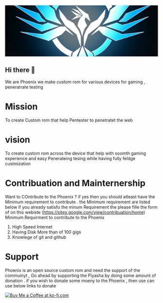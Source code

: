![Screenshot](alogo.png)
## Hi there 👋
We are Phoenix we make custom rom for various devices  for gaming , peneratrate testing 
# Mission 
To create Custom rom that help Pentester to penetratet the web
# vision
To create custom rom across the device that help with soomth gaming experience and easy Penerateing tesing while having  fully feldge custmization
# Contribuation and Mainternership
Want to COntribute to the Phoenix ? if yes then you should atleast have the  Minimum requirement to contribute . the Minimum requirement are listed below  if you already satisfu the minum Requirement the please fille the form of on this webiste (https://sites.google.com/view/contribuation/home)
Minimum Requirment to contribute to the Phoenix 
1. High Speed Internet 
2. Having Disk More than of 100 gigs  
3. Knowlege of git and github

# Support
Phoenix is an open source  custom rom and need the support of the commuinyt , Go ahead by supporting the Piyasha by doing  some amount of donation . 
if you wish to donate some moeny to the Phoenix , then use can use below links to donate 

<a href='https://ko-fi.com/P5P14S9M5' target='_blank'><img height='36' style='border:0px;height:36px;' src='https://cdn.ko-fi.com/cdn/kofi2.png?v=3' border='0' alt='Buy Me a Coffee at ko-fi.com' /></a>



<!--

**Here are some ideas to get you started:**

🙋‍♀️ A short introduction - what is your organization all about?
🌈 Contribution guidelines - how can the community get involved?
👩‍💻 Useful resources - where can the community find your docs? Is there anything else the community should know?
🍿 Fun facts - what does your team eat for breakfast?
🧙 Remember, you can do mighty things with the power of [Markdown](https://guides.github.com/features/mastering-markdown/)
-->
